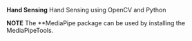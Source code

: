 **Hand Sensing**
Hand Sensing using OpenCV and Python 


**NOTE**
The **MediaPipe package can be used by installing the MediaPipeTools.
